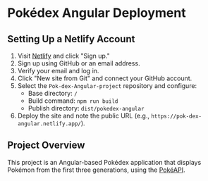 # Pokédex Angular Deployment

## Setting Up a Netlify Account

1. Visit [Netlify](https://www.netlify.com/) and click "Sign up."
2. Sign up using GitHub or an email address.
3. Verify your email and log in.
4. Click "New site from Git" and connect your GitHub account.
5. Select the `Pok-dex-Angular-project` repository and configure:
   - Base directory: `/`
   - Build command: `npm run build`
   - Publish directory: `dist/pokedex-angular`
6. Deploy the site and note the public URL (e.g., `https://pok-dex-angular.netlify.app/`).

## Project Overview

This project is an Angular-based Pokédex application that displays Pokémon from the first three generations, using the [PokéAPI](https://pokeapi.co/).